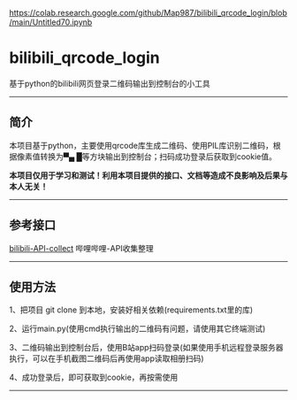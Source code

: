 https://colab.research.google.com/github/Map987/bilibili_qrcode_login/blob/main/Untitled70.ipynb



<h1>bilibili_qrcode_login</h1>
基于python的bilibili网页登录二维码输出到控制台的小工具

----------

<h2>简介</h2>

本项目基于python，主要使用qrcode库生成二维码、使用PIL库识别二维码，根据像素值转换为▀▄ █等方块输出到控制台；扫码成功登录后获取到cookie值。

<b>本项目仅用于学习和测试！利用本项目提供的接口、文档等造成不良影响及后果与本人无关！</b>

----------

<h2>参考接口</h2>
<a href="https://github.com/SocialSisterYi/bilibili-API-collect">bilibili-API-collect</a> 哔哩哔哩-API收集整理

----------

<h2>使用方法</h2>
1、把项目 git clone 到本地，安装好相关依赖(requirements.txt里的库)

2、运行main.py(使用cmd执行输出的二维码有问题，请使用其它终端测试)

3、二维码输出到控制台后，使用B站app扫码登录(如果使用手机远程登录服务器执行，可以在手机截图二维码后再使用app读取相册扫码)

4、成功登录后，即可获取到cookie，再按需使用

----------
